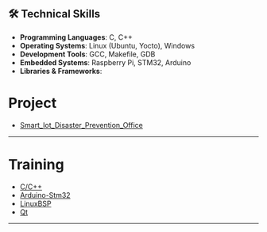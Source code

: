 ## 🛠️ Technical Skills

- **Programming Languages**: C, C++
- **Operating Systems**: Linux (Ubuntu, Yocto), Windows
- **Development Tools**: GCC, Makefile, GDB
- **Embedded Systems**: Raspberry Pi, STM32, Arduino
- **Libraries & Frameworks**:

# Project
- [Smart_Iot_Disaster_Prevention_Office](https://github.com/Kim-MS-99/Smart_Iot_Disaster_Prevention_Office)<br>
---
# Training
- [C/C++](https://github.com/KimMS-99/C_CPP)<br>
- [Arduino-Stm32](https://github.com/KimMS-99/Arduino-Stm32)<br>
- [LinuxBSP](https://github.com/Kim-MS-99/IntelAISW_LinuxBsp)<br>
- [Qt](https://github.com/KimMS-99/Qt)<br>
---
<!--
**Kim-MS-99/Kim-MS-99** is a ✨ _special_ ✨ repository because its `README.md` (this file) appears on your GitHub profile.

Here are some ideas to get you started:

- 🔭 I’m currently working on ...
- 🌱 I’m currently learning ...
- 👯 I’m looking to collaborate on ...
- 🤔 I’m looking for help with ...
- 💬 Ask me about ...
- 📫 How to reach me: ...
- 😄 Pronouns: ...
- ⚡ Fun fact: ...
-->
